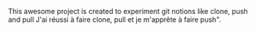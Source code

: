 This awesome project is created to experiment git notions like clone, push and pull
J'ai réussi à faire clone, pull et je m'apprête à faire push".
